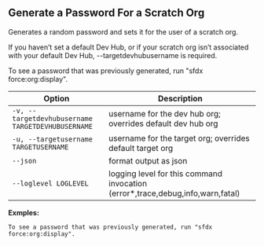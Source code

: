## Generate a Password For a Scratch Org

Generates a random password and sets it for the user of a scratch org.

If you haven’t set a default Dev Hub, or if your scratch org isn’t associated with your default Dev Hub, --targetdevhubusername is required.

To see a password that was previously generated, run "sfdx force:org:display".



Option | Description
--- | --- 
```-v, --targetdevhubusername TARGETDEVHUBUSERNAME``` | username for the dev hub org; overrides default dev hub org
```-u, --targetusername TARGETUSERNAME``` | username for the target org; overrides default target org
```--json``` | format output as json
```--loglevel LOGLEVEL``` | logging level for this command invocation (error*,trace,debug,info,warn,fatal)


__Exmples:__ 

```
To see a password that was previously generated, run "sfdx force:org:display".

```


